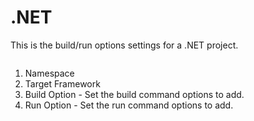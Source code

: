 # .NET

This is the build/run options settings for a .NET project.

<figure><img src="https://help.goorm.io/~gitbook/image?url=https%3A%2F%2F2181851870-files.gitbook.io%2F%7E%2Ffiles%2Fv0%2Fb%2Fgitbook-x-prod.appspot.com%2Fo%2Fspaces%252F-Lq-Q9LciN1X9EABxGkt%252Fuploads%252FmS1HpAVOcfs2VYX90oZh%252Fimage.png%3Falt%3Dmedia%26token%3D50df3e9d-6562-4bfb-bb89-0101541157cf&#x26;width=768&#x26;dpr=4&#x26;quality=100&#x26;sign=9bc8483&#x26;sv=2" alt=""><figcaption></figcaption></figure>

1. Namespace
2. Target Framework
3. Build Option - Set the build command options to add.
4. Run Option - Set the run command options to add.
